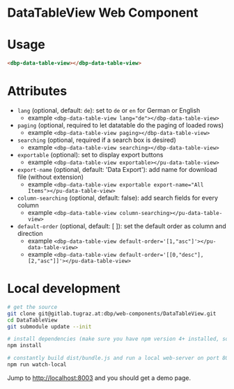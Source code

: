 # DataTableView Web Component

# Usage

```html
<dbp-data-table-view></dbp-data-table-view>
```

# Attributes
- `lang` (optional, default: `de`): set to `de` or `en` for German or English
    - example `<dbp-data-table-view lang="de"></dbp-data-table-view>`
- `paging` (optional, required to let datatable do the paging of loaded rows)
    - example `<dbp-data-table-view paging></dbp-data-table-view>`
- `searching` (optional, required if a search box is desired)
    - example `<dbp-data-table-view searching></dbp-data-table-view>`
- `exportable` (optional): set to display export buttons
    - example `<dbp-data-table-view exportable></pu-data-table-view>`
- `export-name` (optional, default: 'Data Export'): add name for download file (without extension)
    - example `<dbp-data-table-view exportable export-name="All Items"></pu-data-table-view>`
- `column-searching` (optional, default: false): add search fields for every column
    - example `<dbp-data-table-view column-searching></pu-data-table-view>`
- `default-order` (optional, default: [ ]): set the default order as column and direction
    - example `<dbp-data-table-view default-order='[1,"asc"]'></pu-data-table-view>` 
    - example `<dbp-data-table-view default-order='[[0,"desc"],[2,"asc"]]'></pu-data-table-view>` 

# Local development
```bash
# get the source
git clone git@gitlab.tugraz.at:dbp/web-components/DataTableView.git
cd DataTableView
git submodule update --init

# install dependencies (make sure you have npm version 4+ installed, so symlinks to the git submodules are created automatically)
npm install

# constantly build dist/bundle.js and run a local web-server on port 8003
npm run watch-local
```

Jump to <http://localhost:8003> and you should get a demo page.
